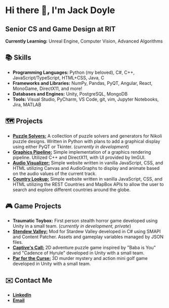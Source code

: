 # Hi there 👋, I'm Jack Doyle

## Senior CS and Game Design at RIT

**Currently Learning:** Unreal Engine, Computer Vision, Advanced Algorithms

## 📚 Skills
- **Programming Languages:** Python (my beloved), C#, C++, JavaScript/TypeScript, HTML+CSS, Java, C
- **Frameworks and Libraries:** NumPy, Pandas, PyQT, Angular, React, MonoGame, DirectX11, and more!
- **Databases and Engines:** Unity, PostgreSQL, MongoDB
- **Tools:** Visual Studio, PyCharm, VS Code, git, vim, Jupyter Notebooks, Jira, MATLAB

## 🗺️ Projects
- [**Puzzle Solvers:**](https://github.com/jpdoyle96/Puzzle-Solvers?tab=readme-ov-file) A collection of puzzle solvers and generators for Nikoli puzzle designs. Written in Python with plans to add a graphical display using either PyQT or Tkinter. (*currently in development*)
- [**Graphics Pipeline:**](https://github.com/jpdoyle96/DX11Starter) Simple implementation of a graphics rendering pipeline. Utilized C++ and DirectX11, with UI provided by ImGUI. 
- [**Audio Visualizer:**](https://people.rit.edu/jpd2690/personal/AudioVisualizer/index.html) Simple website written in vanilla JavaScript, CSS, and HTML utilizing Canvas and AudioGraphs to display and animate based on the audio values of the current track.
- [**Country Lookup:**](https://people.rit.edu/jpd2690/personal/GeoCountries/index.html) Simple website written in vanilla JavaScript, CSS, and HTML utilizing the REST Countries and MapBox APIs to allow the user to search and explore different countries around the globe.

## 🎮 Game Projects
- **Traumatic Toybox:** First person stealth horror game developed using Unity in a small team. (*currently in development, private*)
- [**Stendew Valley:**](https://github.com/HauntedPineapple/Stendew-Valley?tab=readme-ov-file) Mod for Stardew Valley developed in C# using SMAPI and Content Patcher. Assets and gameplay variables managed by JSON files.
- [**Captive's Call:**](https://peachmere.itch.io/captives-call) 2D adventure puzzle game inspired by "Baba is You" and "Cadence of Hyrule" developed in Unity with a small team.
- [**Par for the Curse:**](https://peachmere.itch.io/par-for-the-curse) 3D murder mystery and action mini golf game developed in Unity with a small team.

## ✉️ Contact Me
- [**LinkedIn**](https://www.linkedin.com/in/johndoyle523/) 
- [**Email**](mailto:jpd2690@rit.edu)

<!--
**jpdoyle96/jpdoyle96** is a ✨ _special_ ✨ repository because its `README.md` (this file) appears on your GitHub profile.

Here are some ideas to get you started:

- 🔭 I’m currently working on ...
- 🌱 I’m currently learning ...
- 👯 I’m looking to collaborate on ...
- 🤔 I’m looking for help with ...
- 💬 Ask me about ...
- 📫 How to reach me: ...
- 😄 Pronouns: ...
- ⚡ Fun fact: ...
-->
